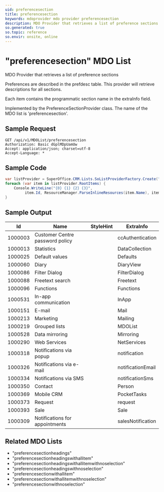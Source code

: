 ```yaml
---
uid: preferencesection
title: preferencesection
keywords: mdoprovider mdo provider preferencesection
description: MDO Provider that retrieves a list of preference sections
so.generated: true
so.topic: reference
so.envir: onsite, online
---
```


# "preferencesection" MDO List
MDO Provider that retrieves a list of preference sections

Preferences are described in the prefdesc table. This provider will retrieve descriptions for all sections.


Each item contains the programmatic section name in the extraInfo field.

Implemented by the <see cref="T:SuperOffice.CRM.Lists.PreferenceSectionProvider">PreferenceSectionProvider</see> class.
The name of the MDO list is 'preferencesection'.




## Sample Request

```http!
GET /api/v1/MDOList/preferencesection
Authorization: Basic dGplMDpUamUw
Accept: application/json; charset=utf-8
Accept-Language: *

```

## Sample Code
```cs
var listProvider = SuperOffice.CRM.Lists.SoListProviderFactory.Create("preferencesection", forceFlatList: true);
foreach (var item in listProvider.RootItems) {
    Console.WriteLine("{0} {1} {2} {3}", 
         item.Id, ResourceManager.ParseInlineResources(item.Name), item.StyleHint, item.ExtraInfo);
}
```

## Sample Output

|Id   | Name  |StyleHint|ExtraInfo |
| --- | ----- | ------- | -------- |
|1000003|Customer Centre password policy||ccAuthentication|
|1000013|Statistics||DataCollection|
|1000025|Default values||Defaults|
|1000060|Diary||DiaryView|
|1000086|Filter Dialog||FilterDialog|
|1000088|Freetext search||Freetext|
|1000096|Functions||Functions|
|1000531|In-app communication||InApp|
|1000151|E-mail||Mail|
|1000213|Marketing||Mailing|
|1000219|Grouped lists||MDOList|
|1000528|Data mirroring||Mirroring|
|1000290|Web Services||NetServices|
|1000318|Notifications via popup||notification|
|1000326|Notifications via e-mail||notificationEmail|
|1000334|Notifications via SMS||notificationSms|
|1000350|Contact||Person|
|1000369|Mobile CRM||PocketTasks|
|1000373|Request||request|
|1000393|Sale||Sale|
|1000309|Notifications for appointments||salesNotification|


## Related MDO Lists

* "preferencesectionheadings"
* "preferencesectionheadingswithallitem"
* "preferencesectionheadingswithallitemwithnoselection"
* "preferencesectionheadingswithnoselection"
* "preferencesectionwithallitem"
* "preferencesectionwithallitemwithnoselection"
* "preferencesectionwithnoselection"
